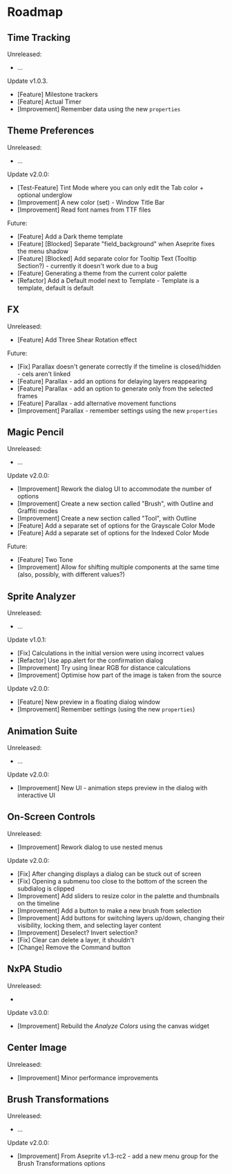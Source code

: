 # Roadmap

## Time Tracking

Unreleased:

- ...

Update v1.0.3.
- [Feature] Milestone trackers
- [Feature] Actual Timer
- [Improvement] Remember data using the new `properties`

## Theme Preferences

Unreleased:

- ...

Update v2.0.0:

- [Test-Feature] Tint Mode where you can only edit the Tab color + optional underglow
- [Improvement] A new color (set) - Window Title Bar
- [Improvement] Read font names from TTF files

Future:

- [Feature] Add a Dark theme template
- [Feature] [Blocked] Separate "field_background" when Aseprite fixes the menu shadow
- [Feature] [Blocked] Add separate color for Tooltip Text (Tooltip Section?) - currently it doesn't work due to a bug
- [Feature] Generating a theme from the current color palette
- [Refactor] Add a Default model next to Template - Template is a template, default is default

## FX

Unreleased:

- [Feature] Add Three Shear Rotation effect

Future:

- [Fix] Parallax doesn't generate correctly if the timeline is closed/hidden - cels aren't linked 
- [Feature] Parallax - add an options for delaying layers reappearing
- [Feature] Parallax - add an option to generate only from the selected frames
- [Feature] Parallax - add alternative movement functions
- [Improvement] Parallax - remember settings using the new `properties` 

## Magic Pencil

Unreleased:

- ...

Update v2.0.0:

- [Improvement] Rework the dialog UI to accommodate the number of options
- [Improvement] Create a new section called "Brush", with Outline and Graffiti modes
- [Improvement] Create a new section called "Tool", with Outline
- [Feature] Add a separate set of options for the Grayscale Color Mode
- [Feature] Add a separate set of options for the Indexed Color Mode

Future:

- [Feature] Two Tone
- [Improvement] Allow for shifting multiple components at the same time (also, possibly, with different values?)

## Sprite Analyzer

Unreleased:

- ...

Update v1.0.1:

- [Fix] Calculations in the initial version were using incorrect values
- [Refactor] Use app.alert for the confirmation dialog
- [Improvement] Try using linear RGB for distance calculations
- [Improvement] Optimise how part of the image is taken from the source

Update v2.0.0:

- [Feature] New preview in a floating dialog window
- [Improvement] Remember settings (using the new `properties`)

## Animation Suite

Unreleased:

- ...

Update v2.0.0:

- [Improvement] New UI - animation steps preview in the dialog with interactive UI

## On-Screen Controls

Unreleased:

- [Improvement] Rework dialog to use nested menus

Update v2.0.0:

- [Fix] After changing displays a dialog can be stuck out of screen
- [Fix] Opening a submenu too close to the bottom of the screen the subdialog is clipped
- [Improvement] Add sliders to resize color in the palette and thumbnails on the timeline
- [Improvement] Add a button to make a new brush from selection
- [Improvement] Add buttons for switching layers up/down, changing their visibility, locking them, and selecting layer content
- [Improvement] Deselect? Invert selection?
- [Fix] Clear can delete a layer, it shouldn't
- [Change] Remove the Command button

## NxPA Studio

Unreleased:

- 

Update v3.0.0:

- [Improvement] Rebuild the *Analyze Colors* using the canvas widget

## Center Image

Unreleased:

- [Improvement] Minor performance improvements

## Brush Transformations

Unreleased:

- ...

Update v2.0.0:

- [Improvement] From Aseprite v1.3-rc2 - add a new menu group for the Brush Transformations options

